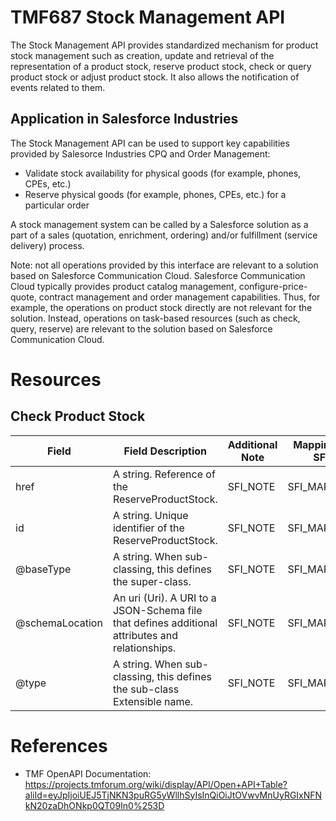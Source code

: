 # TMF687 Stock Management API

The Stock Management API provides standardized mechanism for product stock management such as creation, update and retrieval of the representation of a product stock, reserve product stock, check or query product stock or adjust product stock. It also allows the notification of events related to them.

## Application in Salesforce Industries

The Stock Management API can be used to support key capabilities provided by Salesorce Industries CPQ and Order Management:
* Validate stock availability for physical goods (for example, phones, CPEs, etc.)
* Reserve physical goods (for example, phones, CPEs, etc.) for a particular order

A stock management system can be called by a Salesforce solution as a part of a sales (quotation, enrichment, ordering) and/or fulfillment (service delivery) process.

Note: not all operations provided by this interface are relevant to a solution based on Salesforce Communication Cloud. Salesforce Communication Cloud typically provides product catalog management, configure-price-quote, contract management and order management capabilities. Thus, for example, the operations on product stock directly are not relevant for the solution. Instead, operations on task-based resources (such as check, query, reserve) are relevant to the solution based on Salesforce Communication Cloud.

# Resources

## Check Product Stock

| Field | Field Description | Additional Note | Mapping to SFI | Example |
|----|----|----|----|----|
|href|A string. Reference of the ReserveProductStock.|SFI_NOTE|SFI_MAPPING|EXAMPLE|
|id|A string. Unique identifier of the ReserveProductStock.|SFI_NOTE|SFI_MAPPING|EXAMPLE|
|@baseType|A string. When sub-classing, this defines the super-class.|SFI_NOTE|SFI_MAPPING|EXAMPLE|
|@schemaLocation|An uri (Uri). A URI to a JSON-Schema file that defines additional attributes and relationships.|SFI_NOTE|SFI_MAPPING|EXAMPLE|
|@type|A string. When sub-classing, this defines the sub-class Extensible name.|SFI_NOTE|SFI_MAPPING|EXAMPLE|

# References
* TMF OpenAPI Documentation: https://projects.tmforum.org/wiki/display/API/Open+API+Table?aliId=eyJpIjoiUEJ5TjNKN3puRG5yWllhSyIsInQiOiJtOVwvMnUyRGIxNFNkN20zaDhONkp0QT09In0%253D


